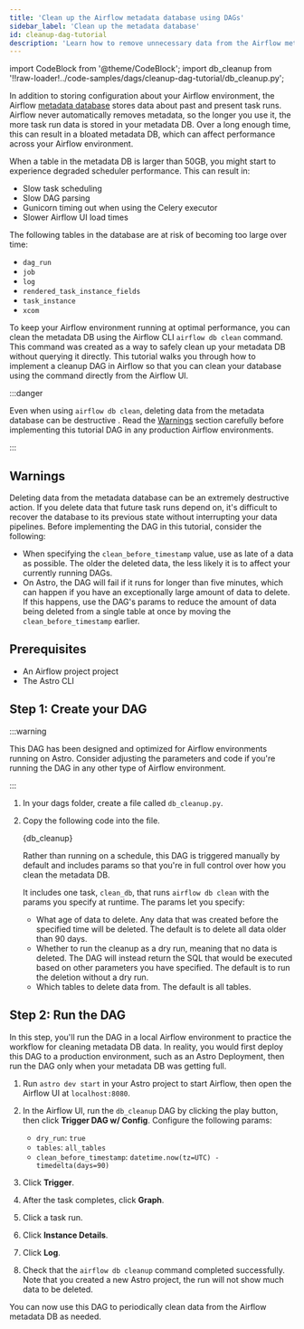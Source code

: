 ```yaml
---
title: 'Clean up the Airflow metadata database using DAGs'
sidebar_label: 'Clean up the metadata database'
id: cleanup-dag-tutorial
description: 'Learn how to remove unnecessary data from the Airflow metadata database using the `airflow db clean` command from a DAG.'
---
```


import CodeBlock from '@theme/CodeBlock';
import db_cleanup from '!!raw-loader!../code-samples/dags/cleanup-dag-tutorial/db_cleanup.py';

In addition to storing configuration about your Airflow environment, the Airflow [metadata database](https://docs.astronomer.io/learn/airflow-database) stores data about past and present task runs. Airflow never automatically removes metadata, so the longer you use it, the more task run data is stored in your metadata DB. Over a long enough time, this can result in a bloated metadata DB, which can affect performance across your Airflow environment.

When a table in the metadata DB is larger than 50GB, you might start to experience degraded scheduler performance. This can result in:

- Slow task scheduling
- Slow DAG parsing
- Gunicorn timing out when using the Celery executor
- Slower Airflow UI load times

The following tables in the database are at risk of becoming too large over time:

- `dag_run` 
- `job` 
- `log` 
- `rendered_task_instance_fields`
- `task_instance`
- `xcom`

To keep your Airflow environment running at optimal performance, you can clean the metadata DB using the Airflow CLI `airflow db clean` command. This command was created as a way to safely clean up your metadata DB without querying it directly. This tutorial walks you through how to implement a cleanup DAG in Airflow so that you can clean your database using the command directly from the Airflow UI.

:::danger

Even when using `airflow db clean`, deleting data from the metadata database can be destructive . Read the [Warnings](#warnings) section carefully before implementing this tutorial DAG in any production Airflow environments.

:::

## Warnings

Deleting data from the metadata database can be an extremely destructive action. If you delete data that future task runs depend on, it's difficult to recover the database to its previous state without interrupting your data pipelines. Before implementing the DAG in this tutorial, consider the following:

- When specifying the `clean_before_timestamp` value, use as late of a data as possible. The older the deleted data, the less likely it is to affect your currently running DAGs.
- On Astro, the DAG will fail if it runs for longer than five minutes, which can happen if you have an exceptionally large amount of data to delete. If this happens, use the DAG's params to reduce the amount of data being deleted from a single table at once by moving the `clean_before_timestamp` earlier.

## Prerequisites

- An Airflow project project
- The Astro CLI

## Step 1: Create your DAG

:::warning

This DAG has been designed and optimized for Airflow environments running on Astro. Consider adjusting the parameters and code if you're running the DAG in any other type of Airflow environment.

:::

1. In your dags folder, create a file called `db_cleanup.py`.

2. Copy the following code into the file.

    <CodeBlock language="python">{db_cleanup}</CodeBlock>

    Rather than running on a schedule, this DAG is triggered manually by default and includes params so that you're in full control over how you clean the metadata DB.

    It includes one task, `clean_db`, that runs `airflow db clean` with the params you specify at runtime. The params let you specify:

    - What age of data to delete. Any data that was created before the specified time will be deleted. The default is to delete all data older than 90 days.
    - Whether to run the cleanup as a dry run, meaning that no data is deleted. The DAG will instead return the SQL that would be executed based on other parameters you have specified. The default is to run the deletion without a dry run.
    - Which tables to delete data from. The default is all tables.

## Step 2: Run the DAG

In this step, you'll run the DAG in a local Airflow environment to practice the workflow for cleaning metadata DB data. In reality, you would first deploy this DAG to a production environment, such as an Astro Deployment, then run the DAG only when your metadata DB was getting full.

1. Run `astro dev start` in your Astro project to start Airflow, then open the Airflow UI at `localhost:8080`.

2. In the Airflow UI, run the `db_cleanup` DAG by clicking the play button, then click **Trigger DAG w/ Config**. Configure the following params:

    - `dry_run`: `true`
    - `tables`: `all_tables`
    - `clean_before_timestamp`: `datetime.now(tz=UTC) - timedelta(days=90)`

3. Click **Trigger**. 
4. After the task completes, click **Graph**.
5. Click a task run.
6. Click **Instance Details**.
7. Click **Log**.
8. Check that the `airflow db cleanup` command completed successfully. Note that you created a new Astro project, the run will not show much data to be deleted. 

You can now use this DAG to periodically clean data from the Airflow metadata DB as needed. 